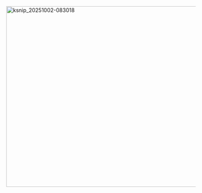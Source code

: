 <img width="798" height="481" alt="ksnip_20251002-083018" src="https://github.com/user-attachments/assets/88017170-1875-40c0-a7ff-6fc9ffbf4ae2" />

